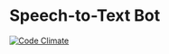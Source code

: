 [codeclimate]: https://codeclimate.com/github/cippaciong/speechbot

# Speech-to-Text Bot

[![Code Climate](https://codeclimate.com/github/cippaciong/speechbot/badges/gpa.svg)][codeclimate]
